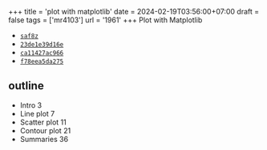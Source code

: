 +++
title = 'plot with matplotlib'
date = 2024-02-19T03:56:00+07:00
draft = false
tags = ['mr4103']
url = '1961'
+++
Plot with Matplotlib
<!--more-->

+ [`saf8z`](https://osf.io/saf8z)
+ [`23de1e39d16e`](https://medium.com/p/23de1e39d16e)
+ [`ca11427ac966`](https://medium.com/p/ca11427ac966)
+ [`f78eea5da275`](https://medium.com/p/f78eea5da275)


## outline
+ Intro 3
+ Line plot 7
+ Scatter plot 11
+ Contour plot 21
+ Summaries 36

